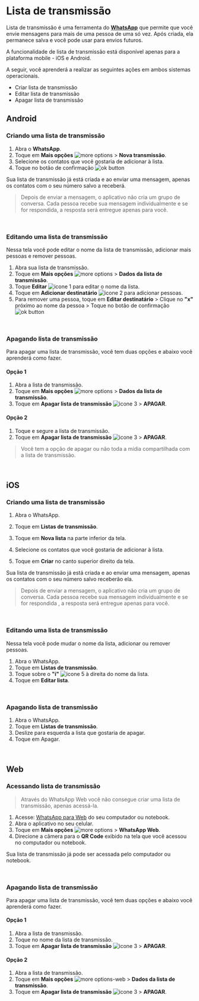 # Lista de transmissão

Lista de transmissão é uma ferramenta do **[WhatsApp](https://www.whatsapp.com/)** que permite que você envie mensagens para mais de uma pessoa de uma só vez. Após criada, ela permanece salva e você pode usar para envios futuros.

A funcionalidade de lista de transmissão está disponível apenas para a plataforma mobile - iOS e Android.

A seguir, você aprenderá a realizar as seguintes ações em ambos sistemas operacionais.
- Criar lista de transmissão
- Editar lista de transmissão
- Apagar lista de transmissão

## Android
### Criando uma lista de transmissão
1. Abra o **WhatsApp**.
2. Toque em **Mais opções** ![more options](https://user-images.githubusercontent.com/67270558/106987795-fe816380-674c-11eb-8e50-c9d1100db504.png) >  **Nova transmissão**.
3. Selecione os contatos que você gostaria de adicionar à lista.
4. Toque no botão de confirmação ![ok button](https://user-images.githubusercontent.com/67270558/106987897-2c66a800-674d-11eb-83fe-fae3b5dad7d5.png)

Sua lista de transmissão já está criada e ao enviar uma mensagem, apenas os contatos com o seu número salvo a receberá.

> Depois de enviar a mensagem, o aplicativo não cria um grupo de conversa. Cada pessoa recebe sua mensagem individualmente e se for respondida, a resposta será entregue apenas para você.

&nbsp;
### Editando uma lista de transmissão 
Nessa tela você pode editar o nome da lista de transmissão, adicionar mais pessoas e remover pessoas.

1. Abra sua lista de transmissão.
2. Toque em **Mais opções** ![more options](https://user-images.githubusercontent.com/67270558/106987795-fe816380-674c-11eb-8e50-c9d1100db504.png)  >  **Dados da lista de transmissão**.
3. Toque **Editar** ![icone 1](https://user-images.githubusercontent.com/67270558/106989938-0263b480-6752-11eb-8af6-d6fd6ed293db.png) para editar o nome da lista.
4. Toque em **Adicionar destinatário** ![icone 2](https://user-images.githubusercontent.com/67270558/106990011-2a531800-6752-11eb-85b5-4a81c47d7b1b.png) para adicionar pessoas.
5. Para remover uma pessoa, toque em **Editar destinatário** > Clique no **"x"** próximo ao nome da pessoa > Toque no botão de confirmação ![ok button](https://user-images.githubusercontent.com/67270558/106987897-2c66a800-674d-11eb-83fe-fae3b5dad7d5.png)

&nbsp;
### Apagando lista de transmissão 
Para apagar uma lista de transmissão, você tem duas opções e abaixo você aprenderá como fazer.

#### Opção 1

1. Abra a lista de transmissão.
2. Toque em **Mais opções** ![more options](https://user-images.githubusercontent.com/67270558/106987795-fe816380-674c-11eb-8e50-c9d1100db504.png) > **Dados da lista de transmissão**.
3. Toque em **Apagar lista de transmissão** ![icone 3](https://user-images.githubusercontent.com/67270558/106990316-c54bf200-6752-11eb-9544-b16950c3b480.png) > **APAGAR**.

#### Opção 2

1. Toque e segure a lista de transmissão.
2. Toque em **Apagar lista de transmissão** ![icone 3](https://user-images.githubusercontent.com/67270558/106990316-c54bf200-6752-11eb-9544-b16950c3b480.png) > **APAGAR**.


> Você tem a opção de apagar ou não toda a mídia compartilhada com a lista de transmissão.

&nbsp;
## iOS
### Criando uma lista de transmissão 
1. Abra o WhatsApp.

2. Toque em **Listas de transmissão**.

3. Toque em **Nova lista** na parte inferior da tela.

4. Selecione os contatos que você gostaria de adicionar à lista.

5. Toque em **Criar** no canto superior direito da tela.

Sua lista de transmissão já está criada e ao enviar uma mensagem, apenas os contatos com o seu número salvo receberão ela.

> Depois de enviar a mensagem, o aplicativo não cria um grupo de conversa. Cada pessoa recebe sua mensagem individualmente e se for respondida , a resposta será entregue apenas para você.

&nbsp;
### Editando uma lista de transmissão 
Nessa tela você pode mudar o nome da lista, adicionar ou remover pessoas.

1. Abra o WhatsApp.
2. Toque em **Listas de transmissão**.
3. Toque sobre o **"i"** ![icone 5](https://user-images.githubusercontent.com/67270558/106990799-bf0a4580-6753-11eb-85fa-56b88eda77c9.png) à direita do nome da lista.
4. Toque em **Editar lista**.

&nbsp;
### Apagando lista de transmissão 

1. Abra o WhatsApp.
2. Toque em **Listas de transmissão**.
3. Deslize para esquerda a lista que gostaria de apagar.
4. Toque em Apagar.

&nbsp;
## Web
### Acessando lista de transmissão 

> Através do WhatsApp Web você não consegue criar uma lista de transmissão, apenas acessá-la.


1. Acesse: [WhatsApp para Web](https://web.whatsapp.com/) do seu computador ou notebook.
2. Abra o aplicativo no seu celular. 
3. Toque em **Mais opções** ![more options](https://user-images.githubusercontent.com/67270558/106987795-fe816380-674c-11eb-8e50-c9d1100db504.png) > **WhatsApp Web**.
4. Direcione a câmera para o **QR Code** exibido na tela que você acessou no computador ou notebook.

Sua lista de transmissão já pode ser acessada pelo computador ou notebook.

&nbsp;
### Apagando lista de transmissão 
Para apagar uma lista de transmissão, você tem duas opções e abaixo você aprenderá como fazer.

#### Opção 1

1. Abra a lista de transmissão.
2. Toque no nome da lista de transmissão.
3. Toque em **Apagar lista de transmissão** ![icone 3](https://user-images.githubusercontent.com/67270558/106990316-c54bf200-6752-11eb-9544-b16950c3b480.png) > **APAGAR**.


#### Opção 2

1. Abra a lista de transmissão.
2. Toque em **Mais opções** ![more options-web](https://user-images.githubusercontent.com/67270558/106991761-a569fd80-6755-11eb-811f-3dca44e4d16c.png) > **Dados da lista de transmissão**.
3. Toque em **Apagar lista de transmissão** ![icone 3](https://user-images.githubusercontent.com/67270558/106990316-c54bf200-6752-11eb-9544-b16950c3b480.png) > **APAGAR**.
